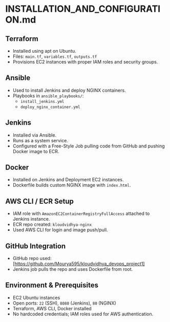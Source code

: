 # INSTALLATION_AND_CONFIGURATION.md

## Terraform
- Installed using apt on Ubuntu.
- Files: `main.tf`, `variables.tf`, `outputs.tf`
- Provisions EC2 instances with proper IAM roles and security groups.

## Ansible
- Used to install Jenkins and deploy NGINX containers.
- Playbooks in `ansible_playbooks/`:
  - `install_jenkins.yml`
  - `deploy_nginx_container.yml`

## Jenkins
- Installed via Ansible.
- Runs as a system service.
- Configured with a Free-Style Job pulling code from GitHub and pushing Docker image to ECR.

## Docker
- Installed on Jenkins and Deployment EC2 instances.
- Dockerfile builds custom NGINX image with `index.html`.

## AWS CLI / ECR Setup
- IAM role with `AmazonEC2ContainerRegistryFullAccess` attached to Jenkins instance.
- ECR repo created: `kloudvidhya-nginx`
- Used AWS CLI for login and image push/pull.

## GitHub Integration
- GitHub repo used: [https://github.com/Mourya595/kloudvidhya_devops_project1]
- Jenkins job pulls the repo and uses Dockerfile from root.

## Environment & Prerequisites
- EC2 Ubuntu instances
- Open ports: `22` (SSH), `8080` (Jenkins), `80` (NGINX)
- Terraform, AWS CLI, Docker installed
- No hardcoded credentials; IAM roles used for AWS authentication.

